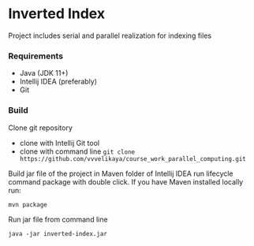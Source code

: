 # Inverted Index
Project includes serial and parallel realization for indexing files
### Requirements
- Java (JDK 11+)
- Intellij IDEA (preferably)
- Git
### Build
Clone git repository  
- clone with Intellij Git tool  
- clone with command line
  `git clone https://github.com/vvvelikaya/course_work_parallel_computing.git`
  
Build jar file of the project in Maven folder of Intellij IDEA run lifecycle command package with double click. If you have Maven installed locally run:    

 `mvn package`
 
Run jar file from command line

`java -jar inverted-index.jar`
